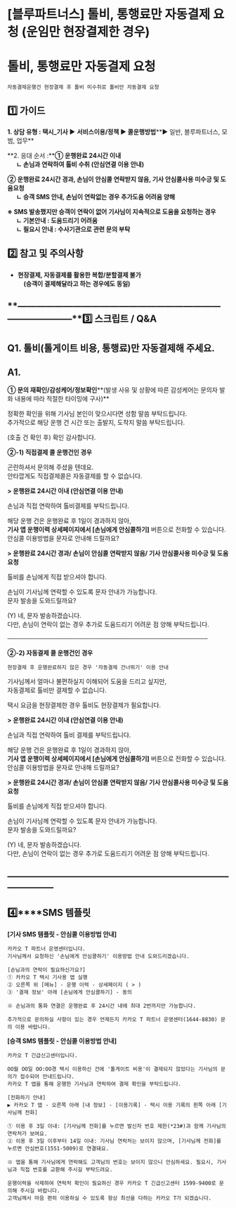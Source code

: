 # [블루파트너스] 톨비, 통행료만 자동결제 요청 (운임만 현장결제한 경우)

**톨비, 통행료만 자동결제 요청**
====================

```
자동결제운행건 현장결제 후 톨비 미수취로 톨비만 자동결제 요청   

```

**1️⃣ 가이드**
-----------

**1. 상담 유형 : 택시\_기사 ▶** **서비스이용/정책 ▶ 콜운행방법****▶ 일반, 블루파트너스, 모범, 업무**

**2. 응대 순서 :****① 운행완료 24시간 이내   
      ㄴ 손님과 연락하여 톨비 수취 (안심연결 이용 안내)**

**② 운행완료 24시간 경과, 손님이 안심콜 연락받지 않음, 기사 안심콜사용 미수긍 및 도움요청  
      ㄴ 승객 SMS 안내, 손님이 연락없는 경우 추가도움 어려움 양해**

**※ SMS 발송했지만 승객이 연락이 없어 기사님이 지속적으로 도움을 요청하는 경우  
      ㄴ 기본안내 : 도움드리기 어려움  
      ㄴ 필요시 안내 : 수사기관으로 관련 문의 부탁**

**2️⃣ 참고 및 주의사항**
-----------------

* **현장결제, 자동결제를 활용한 복합/분할결제 불가  
      (승객이 결제해달라고 하는 경우에도 동일)**

**―****―****―****―****―****―****―****―****―****―****―****―****―****―****―****―****―****―****―****―****―****―****―****―****―****―****―****―****―****3️⃣ 스크립트 / Q&A**
-------------------------------------------------------------------------------------------------------------------------------------------------------------------

**Q1. 톨비(톨게이트 비용, 통행료)만 자동결제해 주세요.**
------------------------------------

**A1.**
-------

**① **문의 재확인/감성케어/정보확인******(발생 사유 및 상황에 따른 감성케어는 문의자 발화 내용에 따라 적절한 타이밍에 구사)**

정확한 확인을 위해 기사님 본인이 맞으시다면 성함 말씀 부탁드립니다.  
추가적으로 해당 운행 건 시간 또는 출발지, 도착지 말씀 부탁드립니다.

(호출 건 확인 후) 확인 감사합니다.

**②-1) 직접결제 콜 운행건인 경우**

곤란하셔서 문의해 주셨을 텐데요.   
안타깝게도 직접결제콜은 자동결제를 할 수 없습니다.

**> 운행완료 24시간 이내 (안심연결 이용 안내)**

손님과 직접 연락하여 톨비결제를 부탁드립니다.

해당 운행 건은 운행완료 후 1일이 경과하지 않아,   
**기사 앱 운행이력 상세페이지에서 [손님에게 안심콜하기]** 버튼으로 전화할 수 있습니다.   
안심콜 이용방법을 문자로 안내해 드릴까요?

**> 운행완료 24시간 경과/ 손님이 안심콜 연락받지 않음/ 기사 안심콜사용 미수긍 및 도움요청**

톨비를 손님에게 직접 받으셔야 합니다.

손님이 기사님께 연락할 수 있도록 문자 안내가 가능합니다.   
문자 발송을 도와드릴까요?

(Y) 네, 문자 발송하겠습니다.   
다만, 손님이 연락이 없는 경우 추가로 도움드리기 어려운 점 양해 부탁드립니다.

──────────────────────────────────────────────

**②-2) 자동결제 콜 운행건인 경우**

```
현장결제 후 운행완료하지 않은 경우 '자동결제 건너뛰기' 이용 안내
```

기사님께서 얼마나 불편하실지 이해되어 도움을 드리고 싶지만,   
자동결제로 톨비만 결제할 수 없습니다.

택시 요금을 현장결제한 경우 톨비도 현장결제가 필요합니다.

**> 운행완료 24시간 이내 (안심연결 이용 안내)**

손님과 직접 연락하여 톨비 결제를 부탁드립니다.

해당 운행 건은 운행완료 후 1일이 경과하지 않아,   
**기사 앱 운행이력 상세페이지에서 [손님에게 안심콜하기]** 버튼으로 전화할 수 있습니다.   
안심콜 이용방법을 문자로 안내해 드릴까요?

**> 운행완료 24시간 경과/ 손님이 안심콜 연락받지 않음/ 기사 안심콜사용 미수긍 및 도움요청**

톨비를 손님에게 직접 받으셔야 합니다.

손님이 기사님께 연락할 수 있도록 문자 안내가 가능합니다.   
문자 발송을 도와드릴까요?

(Y) 네, 문자 발송하겠습니다.   
다만, 손님이 연락이 없는 경우 추가로 도움드리기 어려운 점 양해 부탁드립니다.

**―****―****―****―****―****―****―****―****―****―****―****―****―****―****―****―****―****―****―****―****―****―****―****―****―****―****―****―****―**
-------------------------------------------------------------------------------------------------------------------------------------------------

**4️⃣****SMS 템플릿**
------------------

**[기사 SMS 템플릿 - 안심콜 이용방법 안내]**

```
카카오 T 파트너 운영센터입니다.   
기사님께서 요청하신 '손님에게 안심콜하기' 이용방법 안내 도와드리겠습니다.  
  
[손님과의 연락이 필요하신가요?]   
① 카카오 T 택시 기사용 앱 실행   
② 오른쪽 위 [메뉴] - 운행 이력 - 상세페이지 ( > )   
③ '결제 정보' 아래 [손님에게 안심콜하기] - 동의  
  
※ 손님과의 통화 연결은 운행완료 후 24시간 내에 최대 2번까지만 가능합니다.  
  
추가적으로 문의하실 사항이 있는 경우 언제든지 카카오 T 파트너 운영센터(1644-8830) 문의 이용 바랍니다.
```

**[승객 SMS 템플릿 - 안심콜 이용방법 안내]**

```
카카오 T 긴급신고센터입니다.   
  
OO월 OO일 OO:OO경 택시 이용하신 건에 '톨게이트 비용'이 결제되지 않았다는 기사님의 문의가 접수되어 안내드립니다.   
카카오 T 앱을 통해 운행한 기사님과 연락하여 결제 확인을 부탁드립니다.  
  
[전화하기 안내]   
▶ 카카오 T 앱 - 오른쪽 아래 [내 정보] - [이용기록] - 택시 이용 기록의 왼쪽 아래 [기사님께 전화]  
  
① 이용 후 3일 이내: [기사님께 전화]를 누르면 발신자 번호 제한(*23#)과 함께 기사님의 연락처가 보여요.   
② 이용 후 3일 이후부터 14일 이내: 기사님 연락처는 보이지 않으며, [기사님께 전화]를 누르면 안심번호(1551-5009)로 연결돼요.  
  
※ 앱을 통해 기사님에게 연락해도 고객님의 번호는 보이지 않으니 안심하세요. 필요시, 기사님과 직접 번호를 교환해 주시길 부탁드려요.  
  
운행이력을 삭제하여 연락처 확인이 필요하신 경우 카카오 T 긴급신고센터 1599-9400로 문의해 주시길 바랍니다.   
고객님께서 마음 편히 이용하실 수 있도록 항상 최선을 다하는 카카오 T가 되겠습니다.
```